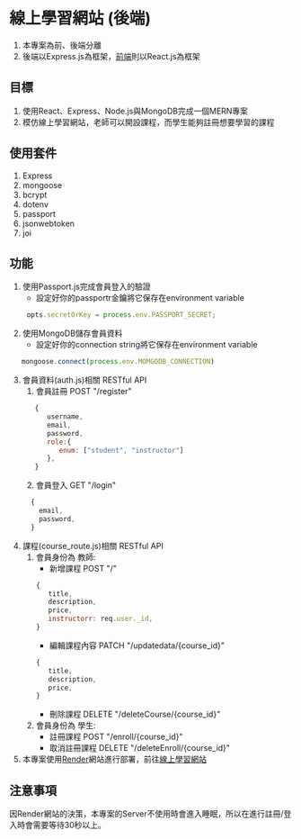 # 線上學習網站 (後端)  
1. 本專案為前、後端分離
2. 後端以Express.js為框架，[前端](https://github.com/james-chiou/mern_project_client)則以React.js為框架
## 目標
1. 使用React、Express、Node.js與MongoDB完成一個MERN專案
2. 模仿線上學習網站，老師可以開設課程，而學生能夠註冊想要學習的課程
## 使用套件
1. Express
2. mongoose
3. bcrypt
4. dotenv
5. passport
6. jsonwebtoken
7. joi
## 功能
1. 使用Passport.js完成會員登入的驗證
   * 設定好你的passportr金鑰將它保存在environment variable
   ```javascript
    opts.secretOrKey = process.env.PASSPORT_SECRET;
   ```
2. 使用MongoDB儲存會員資料  
   * 設定好你的connection string將它保存在environment variable  
```javascript
   mongoose.connect(process.env.MOMGODB_CONNECTION)
```
3. 會員資料(auth.js)相關 RESTful API  
   1. 會員註冊 POST "/register"
   ```javascript
      {
         username,
         email,
         password,
         role:{
            enum: ["student", "instructor"]
         },
      }
   ```
   2. 會員登入 GET "/login"
    ```javascript
      {
        email,
        password,
      }
    ```
4. 課程(course_route.js)相關 RESTful API  
   1. 會員身份為 教師:
      * 新增課程 POST "/"
      ```javascript
      {
         title,
         description,
         price,
         instructorr: req.user._id,
      }
      ```
      * 編輯課程內容 PATCH "/updatedata/{course_id}"
      ```javascript
      {
         title,
         description,
         price,
      }
      ```
      * 刪除課程 DELETE "/deleteCourse/{course_id}"  
   3. 會員身份為 學生:
      * 註冊課程 POST "/enroll/{course_id}"
      * 取消註冊課程 DELETE "/deleteEnroll/{course_id}"
5.  本專案使用[Render](https://render.com/)網站進行部署，前往[線上學習網站](https://mern-project-client-49t7.onrender.com)
## 注意事項
因Render網站的決策，本專案的Server不使用時會進入睡眠，所以在進行註冊/登入時會需要等待30秒以上。

   

